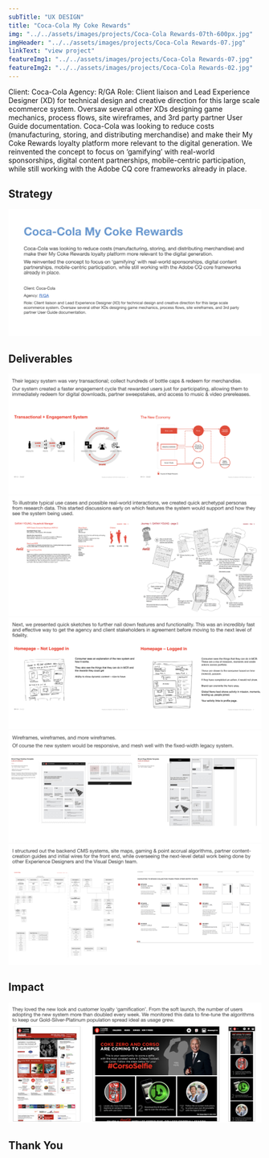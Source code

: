 ```yaml
---
subTitle: "UX DESIGN" 
title: "Coca-Cola My Coke Rewards"
img: "../../assets/images/projects/Coca-Cola Rewards-07th-600px.jpg"
imgHeader: "../../assets/images/projects/Coca-Cola Rewards-07.jpg"
linkText: "view project"
featureImg1: "../../assets/images/projects/Coca-Cola Rewards-07.jpg"
featureImg2: "../../assets/images/projects/Coca-Cola Rewards-02.jpg"
---
```

Client: Coca-Cola Agency: R/GA Role: Client liaison and Lead Experience Designer (XD) for technical design and creative direction for this large scale ecommerce system. Oversaw several other XDs designing game mechanics, process flows, site wireframes, and 3rd party partner User Guide documentation.
Coca-Cola was looking to reduce costs (manufacturing, storing, and distributing merchandise) and make their My Coke Rewards loyalty platform more relevant to the digital generation. 
We reinvented the concept to focus on ‘gamifying’ with real-world sponsorships, digital content partnerships, mobile-centric participation, while still working with the Adobe CQ core frameworks already in place. 

## Strategy ##
![strategy slide image](<../../assets/images/projects/Coca-Cola Rewards-00.png>)
## Deliverables ##
![deliverables slide image 1](<../../assets/images/projects/Coca-Cola Rewards-02.jpg>)
![deliverables slide image 2](<../../assets/images/projects/Coca-Cola Rewards-03.jpg>)
![deliverables slide image 3](<../../assets/images/projects/Coca-Cola Rewards-04.jpg>)
![deliverables slide image 4](<../../assets/images/projects/Coca-Cola Rewards-05.jpg>)
![deliverables slide image 4](<../../assets/images/projects/Coca-Cola Rewards-06.jpg>)
## Impact ##
![impact slide image](<../../assets/images/projects/Coca-Cola Rewards-07.jpg>)
## Thank You ##